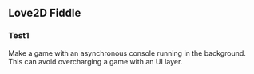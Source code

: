 ## Love2D Fiddle

### Test1
Make a game with an asynchronous console running in the background. This can avoid overcharging a game with an UI layer.